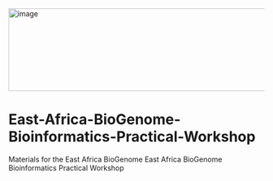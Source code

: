<img width="897" height="163" alt="image" src="https://github.com/user-attachments/assets/7aa838d2-e574-46d5-b1f8-5d3f28f72d2a" />


# East-Africa-BioGenome-Bioinformatics-Practical-Workshop

Materials for the East Africa BioGenome East Africa BioGenome Bioinformatics Practical Workshop
